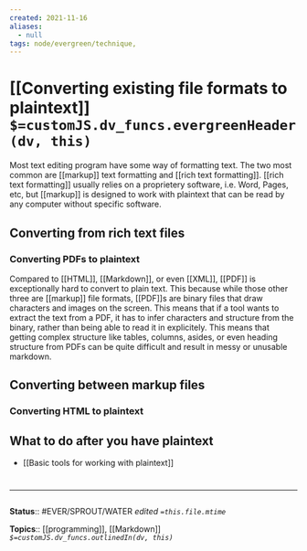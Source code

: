 ```yaml
---
created: 2021-11-16 
aliases:
  - null
tags: node/evergreen/technique, 
---
```


# [[Converting existing file formats to plaintext]] `$=customJS.dv_funcs.evergreenHeader(dv, this)`

Most text editing program have some way of formatting text. The two most common are [[markup]] text formatting and [[rich text formatting]]. [[rich text formatting]] usually relies on a proprietery software, i.e. Word, Pages, etc, but [[markup]] is designed to work with plaintext that can be read by any computer without specific software.

## Converting from rich text files

### Converting PDFs to plaintext

Compared to [[HTML]], [[Markdown]], or even [[XML]], [[PDF]] is exceptionally hard to convert to plain text. This because while those other three are [[markup]] file formats, [[PDF]]s are binary files that draw characters and images on the screen. This means that if a tool wants to extract the text from a PDF, it has to infer characters and structure from the binary, rather than being able to read it in explicitely. This means that getting complex structure like tables, columns, asides, or even heading structure from PDFs can be quite difficult and result in messy or unusable markdown.

## Converting between markup files

### Converting HTML to plaintext

## What to do after you have plaintext

- [[Basic tools for working with plaintext]]

# <hr class="footnote"/>

**Status**:: #EVER/SPROUT/WATER 
*edited `=this.file.mtime`*

**Topics**:: [[programming]], [[Markdown]]
*`$=customJS.dv_funcs.outlinedIn(dv, this)`*
